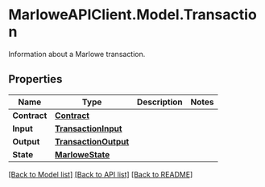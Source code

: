 # MarloweAPIClient.Model.Transaction
Information about a Marlowe transaction.

## Properties

Name | Type | Description | Notes
------------ | ------------- | ------------- | -------------
**Contract** | [**Contract**](Contract.md) |  | 
**Input** | [**TransactionInput**](TransactionInput.md) |  | 
**Output** | [**TransactionOutput**](TransactionOutput.md) |  | 
**State** | [**MarloweState**](MarloweState.md) |  | 

[[Back to Model list]](../README.md#documentation-for-models) [[Back to API list]](../README.md#documentation-for-api-endpoints) [[Back to README]](../README.md)

